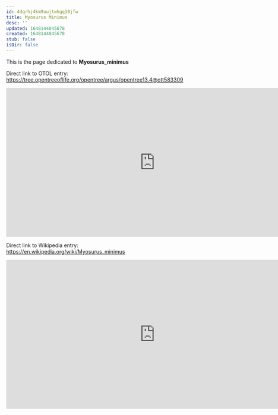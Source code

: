 ```yaml
---
id: 4dqrhj4km9uujtwhgq10jfw
title: Myosurus Minimus
desc: ''
updated: 1648144045678
created: 1648144045678
stub: false
isDir: false
---
```

This is the page dedicated to **Myosurus_minimus**


Direct link to OTOL entry: https://tree.opentreeoflife.org/opentree/argus/opentree13.4@ott583309



<html>
    <body>
    <iframe src="https://tree.opentreeoflife.org/opentree/argus/opentree13.4@ott583309"
    width="800" height="400" frameborder="0" allowfullscreen> </iframe>
    </body>
</html>
    


Direct link to Wikipedia entry: https://en.wikipedia.org/wiki/Myosurus_minimus



<html>
    <body>
    <iframe src="https://en.wikipedia.org/wiki/Myosurus_minimus"
    width="800" height="400" frameborder="0" allowfullscreen> </iframe>
    </body>
</html>
    
